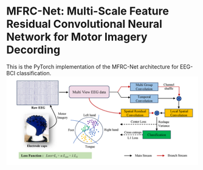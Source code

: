 # MFRC-Net: Multi-Scale Feature Residual Convolutional Neural Network for Motor Imagery Decording
This is the PyTorch implementation of the MFRC-Net architecture for EEG-BCI classification.
![image](https://github.com/WeizhuoYang/MFRC-Net/blob/main/MFRC-Net.jpg)

